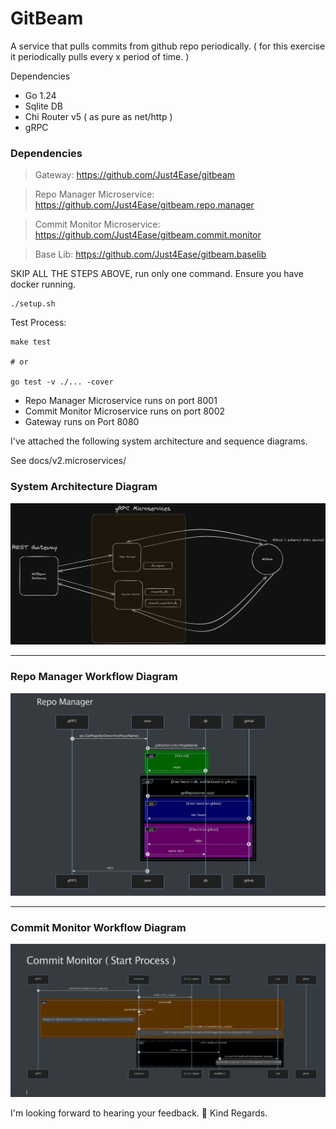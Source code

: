 # GitBeam

A service that pulls commits from github repo periodically. ( for this exercise it periodically pulls every x period of
time. )

Dependencies

- Go 1.24
- Sqlite DB
- Chi Router v5 ( as pure as net/http )
- gRPC

### Dependencies

> Gateway: https://github.com/Just4Ease/gitbeam

> Repo Manager Microservice: https://github.com/Just4Ease/gitbeam.repo.manager

> Commit Monitor Microservice: https://github.com/Just4Ease/gitbeam.commit.monitor

> Base Lib: https://github.com/Just4Ease/gitbeam.baselib


SKIP ALL THE STEPS ABOVE, run only one command. Ensure you have docker running.

```shell
./setup.sh
```

Test Process:
```shell
make test

# or

go test -v ./... -cover
```




- Repo Manager Microservice runs on port 8001
- Commit Monitor Microservice runs on port 8002
- Gateway runs on Port 8080

I've attached the following system architecture and sequence diagrams.

See docs/v2.microservices/

### System Architecture Diagram
![System Architecture](docs/v2.microservices/system_architecture.png)

---

### Repo Manager Workflow Diagram
![Repo Manager](docs/v2.microservices/repo_manager.png)

---

### Commit Monitor Workflow Diagram
![Commit Monitor](docs/v2.microservices/commit_monitor.png)


I'm looking forward to hearing your feedback. 🚀
Kind Regards.
